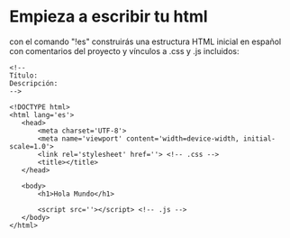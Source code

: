 # Empieza a escribir tu html 

con el comando "!es" construirás una estructura HTML inicial en español con comentarios del
proyecto y vínculos a .css y .js incluidos:

```
<!--
Título: 
Descripción: 
-->

<!DOCTYPE html>
<html lang='es'>
   <head>
       <meta charset='UTF-8'>
       <meta name='viewport' content='width=device-width, initial-scale=1.0'>
       <link rel='stylesheet' href=''> <!-- .css -->
       <title></title>
   </head>

   <body>
       <h1>Hola Mundo</h1>

       <script src=''></script> <!-- .js -->
   </body>
</html>
```